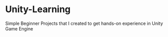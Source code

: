 # Unity-Learning
Simple Beginner Projects that I created to get hands-on experience in Unity Game Engine
